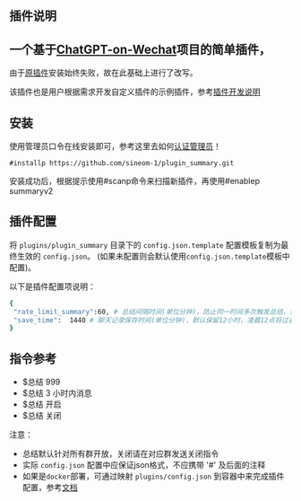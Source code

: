 ## 插件说明

## 一个基于[ChatGPT-on-Wechat](https://github.com/zhayujie/chatgpt-on-wechat)项目的简单插件，
由于[原插件](https://github.com/lanvent/plugin_summary)安装始终失败，故在此基础上进行了改写。

该插件也是用户根据需求开发自定义插件的示例插件，参考[插件开发说明](https://github.com/zhayujie/chatgpt-on-wechat/tree/master/plugins)

## 安装
使用管理员口令在线安装即可，参考这里去如何[认证管理员](https://www.wangpc.cc/aigc/chatgpt-on-wechat_plugin/)！

```
#installp https://github.com/sineom-1/plugin_summary.git
```
安装成功后，根据提示使用#scanp命令来扫描新插件，再使用#enablep summaryv2

## 插件配置

将 `plugins/plugin_summary` 目录下的 `config.json.template` 配置模板复制为最终生效的 `config.json`。 (如果未配置则会默认使用`config.json.template`模板中配置)。


以下是插件配置项说明：

```bash
{
 "rate_limit_summary":60, # 总结间隔时间(单位分钟)，防止同一时间多次触发总结，浪费token
 "save_time":  1440 # 聊天记录保存时间(单位分钟)，默认保留12小时，凌晨12点将过去12小时之前的记录清楚.-1表示永久保留
}

```

## 指令参考
- $总结 999
- $总结 3 小时内消息
- $总结 开启
- $总结 关闭


注意：
 - 总结默认针对所有群开放，关闭请在对应群发送关闭指令 
 - 实际 `config.json` 配置中应保证json格式，不应携带 '#' 及后面的注释
 - 如果是`docker`部署，可通过映射 `plugins/config.json` 到容器中来完成插件配置，参考[文档](https://github.com/zhayujie/chatgpt-on-wechat#3-%E6%8F%92%E4%BB%B6%E4%BD%BF%E7%94%A8)



